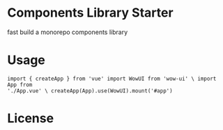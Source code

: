 # Components Library Starter

fast build a monorepo components library

# Usage

```vue
import { createApp } from 'vue' import WowUI from 'wow-ui' \ import App from
'./App.vue' \ createApp(App).use(WowUI).mount('#app')
```

# License
